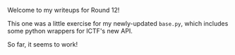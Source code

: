 
Welcome to my writeups for Round 12!

This one was a little exercise for my newly-updated `base.py`, which includes some python wrappers
for ICTF's new API.

So far, it seems to work!
